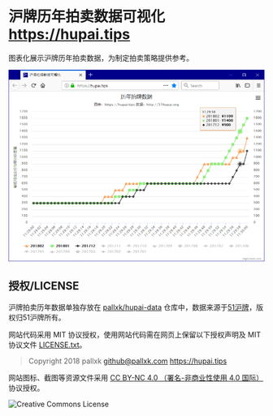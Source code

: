 # 沪牌历年拍卖数据可视化 <https://hupai.tips>

图表化展示沪牌历年拍卖数据，为制定拍卖策略提供参考。

![Windows Firefox 截图](screenshots/screenshot-windows-firefox-880x660.png)


## 授权/LICENSE

沪牌拍卖历年数据单独存放在 [pallxk/hupai-data](https://github.com/pallxk/hupai-data) 仓库中，数据来源于[51沪牌](51hupai.org)，版权归51沪牌所有。

网站代码采用 MIT 协议授权，使用网站代码需在网页上保留以下授权声明及 MIT 协议文件 [LICENSE.txt](LICENSE.txt)。

> Copyright 2018 pallxk <github@pallxk.com> https://hupai.tips

网站图标、截图等资源文件采用 [CC BY-NC 4.0 （署名-非商业性使用 4.0 国际）](https://creativecommons.org/licenses/by-nc/4.0/deed.zh) 协议授权。

![Creative Commons License](https://licensebuttons.net/l/by-nc/4.0/88x31.png)
